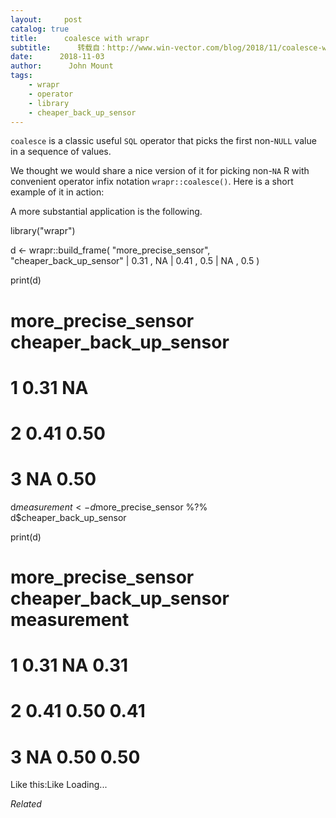 ```yaml
---
layout:     post
catalog: true
title:      coalesce with wrapr
subtitle:      转载自：http://www.win-vector.com/blog/2018/11/coalesce-with-wrapr/
date:      2018-11-03
author:      John Mount
tags:
    - wrapr
    - operator
    - library
    - cheaper_back_up_sensor
---
```


`coalesce` is a classic useful `SQL` operator that picks the first non-`NULL` value in a sequence of values.

We thought we would share a nice version of it for picking non-`NA` R with convenient operator infix notation `wrapr::coalesce()`. Here is a short example of it in action:

A more substantial application is the following.





library("wrapr")

d <- wrapr::build_frame(
 "more_precise_sensor", "cheaper_back_up_sensor" |
 0.31 , NA |
 0.41 , 0.5 |
 NA , 0.5 )

print(d)

# more_precise_sensor cheaper_back_up_sensor
# 1 0.31 NA
# 2 0.41 0.50
# 3 NA 0.50

d$measurement <- 
 d$more_precise_sensor %?% d$cheaper_back_up_sensor

print(d)

# more_precise_sensor cheaper_back_up_sensor measurement
# 1 0.31 NA 0.31
# 2 0.41 0.50 0.41
# 3 NA 0.50 0.50

Like this:Like Loading...


*Related*

